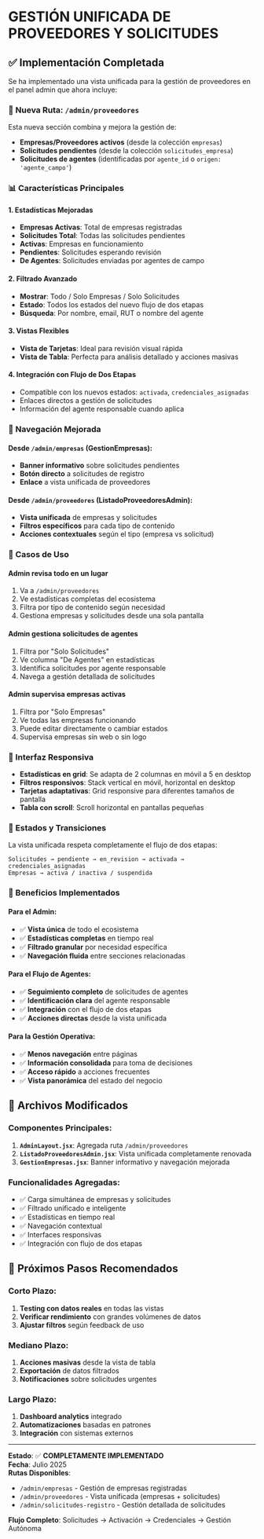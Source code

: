 # GESTIÓN UNIFICADA DE PROVEEDORES Y SOLICITUDES

## ✅ Implementación Completada

Se ha implementado una vista unificada para la gestión de proveedores en el panel admin que ahora incluye:

### 🏪 Nueva Ruta: `/admin/proveedores`

Esta nueva sección combina y mejora la gestión de:
- **Empresas/Proveedores activos** (desde la colección `empresas`)
- **Solicitudes pendientes** (desde la colección `solicitudes_empresa`)
- **Solicitudes de agentes** (identificadas por `agente_id` o `origen: 'agente_campo'`)

### 📊 Características Principales

#### 1. **Estadísticas Mejoradas**
- **Empresas Activas**: Total de empresas registradas
- **Solicitudes Total**: Todas las solicitudes pendientes
- **Activas**: Empresas en funcionamiento
- **Pendientes**: Solicitudes esperando revisión
- **De Agentes**: Solicitudes enviadas por agentes de campo

#### 2. **Filtrado Avanzado**
- **Mostrar**: Todo / Solo Empresas / Solo Solicitudes
- **Estado**: Todos los estados del nuevo flujo de dos etapas
- **Búsqueda**: Por nombre, email, RUT o nombre del agente

#### 3. **Vistas Flexibles**
- **Vista de Tarjetas**: Ideal para revisión visual rápida
- **Vista de Tabla**: Perfecta para análisis detallado y acciones masivas

#### 4. **Integración con Flujo de Dos Etapas**
- Compatible con los nuevos estados: `activada`, `credenciales_asignadas`
- Enlaces directos a gestión de solicitudes
- Información del agente responsable cuando aplica

### 🔗 Navegación Mejorada

#### Desde `/admin/empresas` (GestionEmpresas):
- **Banner informativo** sobre solicitudes pendientes
- **Botón directo** a solicitudes de registro
- **Enlace** a vista unificada de proveedores

#### Desde `/admin/proveedores` (ListadoProveedoresAdmin):
- **Vista unificada** de empresas y solicitudes
- **Filtros específicos** para cada tipo de contenido
- **Acciones contextuales** según el tipo (empresa vs solicitud)

### 🎯 Casos de Uso

#### **Admin revisa todo en un lugar**
1. Va a `/admin/proveedores`
2. Ve estadísticas completas del ecosistema
3. Filtra por tipo de contenido según necesidad
4. Gestiona empresas y solicitudes desde una sola pantalla

#### **Admin gestiona solicitudes de agentes**
1. Filtra por "Solo Solicitudes"
2. Ve columna "De Agentes" en estadísticas
3. Identifica solicitudes por agente responsable
4. Navega a gestión detallada de solicitudes

#### **Admin supervisa empresas activas**
1. Filtra por "Solo Empresas"
2. Ve todas las empresas funcionando
3. Puede editar directamente o cambiar estados
4. Supervisa empresas sin web o sin logo

### 📱 Interfaz Responsiva

- **Estadísticas en grid**: Se adapta de 2 columnas en móvil a 5 en desktop
- **Filtros responsivos**: Stack vertical en móvil, horizontal en desktop
- **Tarjetas adaptativas**: Grid responsive para diferentes tamaños de pantalla
- **Tabla con scroll**: Scroll horizontal en pantallas pequeñas

### 🔄 Estados y Transiciones

La vista unificada respeta completamente el flujo de dos etapas:

```
Solicitudes → pendiente → en_revision → activada → credenciales_asignadas
Empresas → activa / inactiva / suspendida
```

### 🚀 Beneficios Implementados

#### **Para el Admin**:
- ✅ **Vista única** de todo el ecosistema
- ✅ **Estadísticas completas** en tiempo real
- ✅ **Filtrado granular** por necesidad específica
- ✅ **Navegación fluida** entre secciones relacionadas

#### **Para el Flujo de Agentes**:
- ✅ **Seguimiento completo** de solicitudes de agentes
- ✅ **Identificación clara** del agente responsable
- ✅ **Integración** con el flujo de dos etapas
- ✅ **Acciones directas** desde la vista unificada

#### **Para la Gestión Operativa**:
- ✅ **Menos navegación** entre páginas
- ✅ **Información consolidada** para toma de decisiones
- ✅ **Acceso rápido** a acciones frecuentes
- ✅ **Vista panorámica** del estado del negocio

## 📂 Archivos Modificados

### Componentes Principales:
1. **`AdminLayout.jsx`**: Agregada ruta `/admin/proveedores`
2. **`ListadoProveedoresAdmin.jsx`**: Vista unificada completamente renovada
3. **`GestionEmpresas.jsx`**: Banner informativo y navegación mejorada

### Funcionalidades Agregadas:
- ✅ Carga simultánea de empresas y solicitudes
- ✅ Filtrado unificado e inteligente
- ✅ Estadísticas en tiempo real
- ✅ Navegación contextual
- ✅ Interfaces responsivas
- ✅ Integración con flujo de dos etapas

## 🎯 Próximos Pasos Recomendados

### Corto Plazo:
1. **Testing con datos reales** en todas las vistas
2. **Verificar rendimiento** con grandes volúmenes de datos
3. **Ajustar filtros** según feedback de uso

### Mediano Plazo:
1. **Acciones masivas** desde la vista de tabla
2. **Exportación** de datos filtrados
3. **Notificaciones** sobre solicitudes urgentes

### Largo Plazo:
1. **Dashboard analytics** integrado
2. **Automatizaciones** basadas en patrones
3. **Integración** con sistemas externos

---

**Estado**: ✅ **COMPLETAMENTE IMPLEMENTADO**  
**Fecha**: Julio 2025  
**Rutas Disponibles**: 
- `/admin/empresas` - Gestión de empresas registradas
- `/admin/proveedores` - Vista unificada (empresas + solicitudes)
- `/admin/solicitudes-registro` - Gestión detallada de solicitudes

**Flujo Completo**: Solicitudes → Activación → Credenciales → Gestión Autónoma
